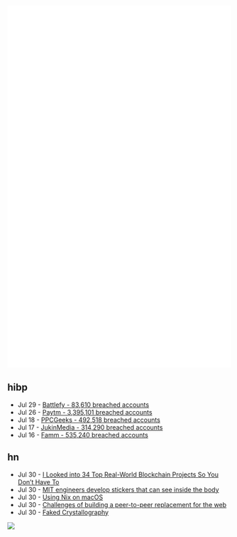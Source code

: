 ![Metrics](https://raw.githubusercontent.com/phixion/phixion/master/metrics.svg)

## hibp

<!--
for https://github.com/phixion/phixion/blob/main/.github/workflows/feeds.yml
-->
<!--START_SECTION:haveibeenpwnd-->
- Jul 29 - [Battlefy - 83,610 breached accounts](https://haveibeenpwned.com/PwnedWebsites#Battlefy)
- Jul 26 - [Paytm - 3,395,101 breached accounts](https://haveibeenpwned.com/PwnedWebsites#Paytm)
- Jul 18 - [PPCGeeks - 492,518 breached accounts](https://haveibeenpwned.com/PwnedWebsites#PPCGeeks)
- Jul 17 - [JukinMedia - 314,290 breached accounts](https://haveibeenpwned.com/PwnedWebsites#JukinMedia)
- Jul 16 - [Famm - 535,240 breached accounts](https://haveibeenpwned.com/PwnedWebsites#Famm)
<!--END_SECTION:haveibeenpwnd-->

## hn

<!--
for https://github.com/phixion/phixion/blob/main/.github/workflows/feeds.yml
-->
<!--START_SECTION:hn-->
- Jul 30 - [I Looked into 34 Top Real-World Blockchain Projects So You Don’t Have To](https://weh.wtf/34-blockchain-projects.html)
- Jul 30 - [MIT engineers develop stickers that can see inside the body](https://news.mit.edu/2022/ultrasound-stickers-0728)
- Jul 30 - [Using Nix on macOS](https://checkoway.net/musings/nix/)
- Jul 30 - [Challenges of building a peer-to-peer replacement for the web](https://educatedguesswork.org/posts/challenges-web-decentralization/)
- Jul 30 - [Faked Crystallography](https://www.science.org/content/blog-post/faked-crystallography)
<!--END_SECTION:hn-->

<!--
for https://yhype.me
-->
![](https://hit.yhype.me/github/profile?user_id=13013670)
